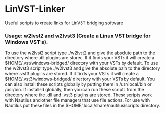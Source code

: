 # LinVST-Linker
Useful scripts to create links for LinVST bridging software

### Usage: w2lvst2 and w2lvst3 (Create a Linux VST bridge for Windows VST's).
To use the w2lvst2 script type ./w2lvst2 and give the absolute path to the directory where .dll plugins are stored. If it finds your VSTs it will create a $HOME/.vst/windows-bridged/ directory with your VSTs by default.
To use the w2lvst3 script type ./w2lvst3 and give the absolute path to the directory where .vst3 plugins are stored. If it finds your VSTs it will create a $HOME/.vst3/windows-bridged/ directory with your VSTs by default.
You can also install these scripts globally by putting them in /usr/local/bin or /usr/bin.
If installed globally, then you can run these scripts from the directory where the .dll and .vst3 plugins are stored.
These scripts work with Nautilus and other file managers that use file actions. For use with Nautilus put these files in the $HOME/.local/share/nautilus/scripts directory.
